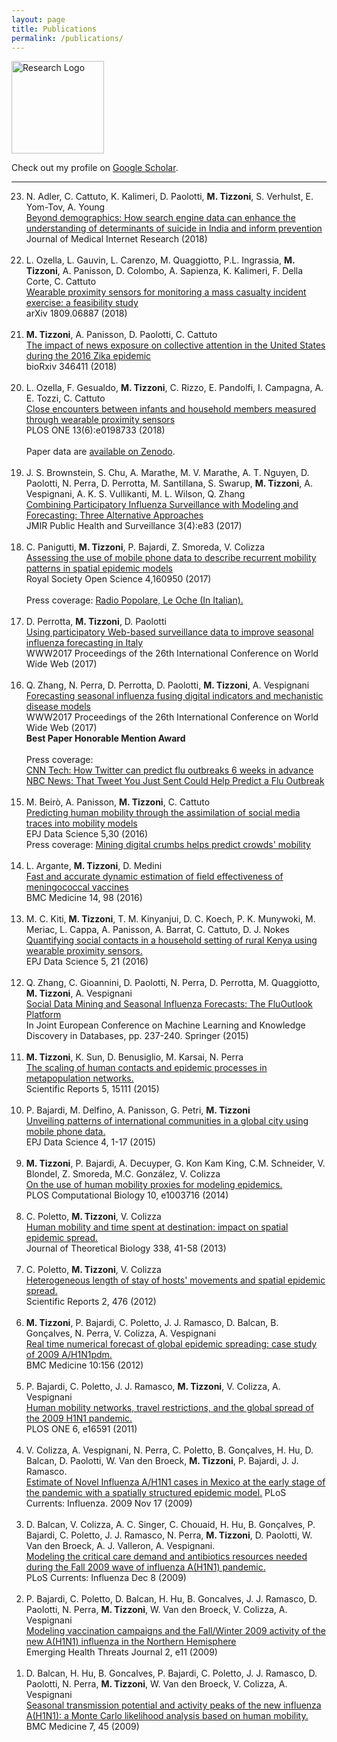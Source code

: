```yaml
---
layout: page
title: Publications
permalink: /publications/
---
```


<img src="{{ site.baseurl }}/assets/icons/pencil.svg" title="Research Logo" class="profile" height="148" width="148">


Check out my profile on [Google Scholar](https://scholar.google.it/citations?user=92m8xL8AAAAJ&hl=it).

<hr>

<ol reversed>

  <li>N. Adler, C. Cattuto, K. Kalimeri, D. Paolotti, <strong>M. Tizzoni</strong>, S. Verhulst, E. Yom-Tov, A. Young<br>
  <a href="https://preprints.jmir.org/preprint/10179/accepted">Beyond demographics: How search engine data can enhance the understanding of determinants of suicide in India and inform prevention</a><br>
  Journal of Medical Internet Research (2018)<br>
  <br>

  <li>L. Ozella, L. Gauvin, L. Carenzo, M. Quaggiotto, P.L. Ingrassia, <strong>M. Tizzoni</strong>, A. Panisson, D. Colombo, A. Sapienza, K. Kalimeri, F. Della Corte, C. Cattuto<br>
  <a href="https://arxiv.org/abs/1809.06887">Wearable proximity sensors for monitoring a mass casualty incident exercise: a feasibility study</a><br>
  arXiv 1809.06887 (2018)<br>
  <br>

  <li><strong>M. Tizzoni</strong>, A. Panisson, D. Paolotti, C. Cattuto <br>
  <a href="https://www.biorxiv.org/content/early/2018/06/17/346411">The impact of news exposure on collective attention in the United States during the 2016 Zika epidemic</a><br>
  bioRxiv 346411 (2018)<br>
  <br>

  <li>L. Ozella, F. Gesualdo, <strong>M. Tizzoni</strong>, C. Rizzo, E. Pandolfi, I. Campagna, A. E. Tozzi, C. Cattuto <br>
  <a href="http://journals.plos.org/plosone/article?id=10.1371/journal.pone.0198733">Close encounters between infants and household members measured through wearable proximity sensors</a><br>
  PLOS ONE  13(6):e0198733 (2018)<br>
  <br>
  Paper data are <a href="https://zenodo.org/record/1255839#.WxmPF1OFPdQ">available on Zenodo</a>.
  </li>
  <br>

  <li>J. S. Brownstein, S. Chu, A. Marathe, M. V. Marathe, A. T. Nguyen,  D. Paolotti, N. Perra, D. Perrotta, M. Santillana, S. Swarup, <strong>M. Tizzoni</strong>, A. Vespignani, A. K. S. Vullikanti, M. L. Wilson, Q. Zhang <br>
  <a href="http://publichealth.jmir.org/2017/4/e83/">Combining Participatory Influenza Surveillance with Modeling and Forecasting: Three Alternative Approaches</a><br>
  JMIR Public Health and Surveillance 3(4):e83 (2017)<br>
  <br>

  <li>C. Panigutti, <strong>M. Tizzoni</strong>, P. Bajardi, Z. Smoreda, V. Colizza <br>
  <a href="http://rsos.royalsocietypublishing.org/content/4/5/160950/">Assessing the use of mobile phone data to describe recurrent mobility patterns in spatial epidemic models </a><br>
  Royal Society Open Science 4,160950 (2017)<br>
  <br>
  Press coverage: <a href="http://www.radiopopolare.it/podcast/le-oche-di-ven-1905/">Radio Popolare, Le Oche (In Italian).</a><br>
  </li>
  <br>

  <li>D. Perrotta, <strong>M. Tizzoni</strong>, D. Paolotti<br>
  <a href="http://papers.www2017.com.au.s3-website-ap-southeast-2.amazonaws.com/proceedings/p303.pdf">Using participatory Web-based surveillance data to improve seasonal influenza forecasting in Italy</a><br>
  WWW2017 Proceedings of the 26th International Conference on World Wide Web (2017)<br>
  </li>
  <br>

  <li>Q. Zhang, N. Perra, D. Perrotta, D. Paolotti, <strong>M. Tizzoni</strong>, A. Vespignani<br>
  <a href="http://papers.www2017.com.au.s3-website-ap-southeast-2.amazonaws.com/proceedings/p311.pdf">Forecasting seasonal influenza fusing digital indicators and mechanistic disease models</a><br>
  WWW2017 Proceedings of the 26th International Conference on World Wide Web (2017)<br>
  <strong>Best Paper Honorable Mention Award</strong><br>
  <br>
  Press coverage: <br>
  <a href="http://money.cnn.com/2017/05/11/technology/tracking-flu-twitter/index.html">CNN Tech: How Twitter can predict flu outbreaks 6 weeks in advance</a><br>
  <a href="http://www.nbcnews.com/mach/technology/tweet-you-just-sent-could-help-predict-flu-outbreak-n761226">NBC News: That Tweet You Just Sent Could Help Predict a Flu Outbreak</a><br>
  </li>
  <br>

  <li>M. Beirò, A. Panisson, <strong>M. Tizzoni</strong>, C. Cattuto<br>
  <a href="https://epjdatascience.springeropen.com/articles/10.1140/epjds/s13688-016-0092-2">Predicting human mobility through the assimilation of social media traces into mobility models</a><br>
  EPJ Data Science 5,30 (2016)<br>
  Press coverage: <a href="http://phys.org/news/2016-11-digital-crumbs-crowds-mobility.html">Mining digital crumbs helps predict crowds' mobility</a><br>
  </li>
  <br>

  <li>L. Argante, <strong>M. Tizzoni</strong>, D. Medini<br>
  <a href="http://bmcmedicine.biomedcentral.com/articles/10.1186/s12916-016-0642-2">Fast and accurate dynamic estimation of field effectiveness of meningococcal vaccines</a><br>
  BMC Medicine 14, 98 (2016)
  </li>
  <br>

  <li>M. C. Kiti, <strong>M. Tizzoni</strong>, T. M. Kinyanjui, D. C. Koech, P. K. Munywoki, M. Meriac, L. Cappa, A. Panisson, A. Barrat, C. Cattuto, D. J. Nokes<br>
  <a href="http://epjdatascience.springeropen.com/articles/10.1140/epjds/s13688-016-0084-2">Quantifying social contacts in a household setting of rural Kenya using wearable proximity sensors.</a><br>
  EPJ Data Science 5, 21 (2016)
  </li>
  <br>

  <li>Q. Zhang, C. Gioannini, D. Paolotti, N. Perra, D. Perrotta, M. Quaggiotto, <strong>M. Tizzoni</strong>, A. Vespignani<br>
  <a href="http://link.springer.com/chapter/10.1007/978-3-319-23461-8_21">Social Data Mining and Seasonal Influenza Forecasts: The FluOutlook Platform</a><br>
  In Joint European Conference on Machine Learning and Knowledge Discovery in Databases, pp. 237-240. Springer (2015)
  </li>
  <br>

  <li><strong>M. Tizzoni</strong>, K. Sun, D. Benusiglio, M. Karsai, N. Perra<br>
  <a href="http://www.nature.com/articles/srep15111">The scaling of human contacts and epidemic processes in metapopulation networks.</a><br>
  Scientific Reports 5, 15111 (2015)
  </li>
  <br>

  <li>P. Bajardi, M. Delfino, A. Panisson, G. Petri, <strong>M. Tizzoni</strong> <br>
  <a href="http://www.epjdatascience.com/content/4/1/3">Unveiling patterns of international communities in a global city using mobile phone data.</a><br>
  EPJ Data Science 4, 1-17 (2015)</li>
  <br>

  <li><strong>M. Tizzoni</strong>, P. Bajardi, A. Decuyper, G. Kon Kam King, C.M. Schneider, V. Blondel, Z. Smoreda, M.C. Gonz&aacute;lez, V. Colizza<br>
  <a href="http://journals.plos.org/ploscompbiol/article?id=10.1371/journal.pcbi.1003716">On the use of human mobility proxies for modeling epidemics.</a><br>
  PLOS Computational Biology 10, e1003716 (2014)
  </li>
  <br>

  <li>C. Poletto, <strong>M. Tizzoni</strong>, V. Colizza<br>
  <a href="http://www.sciencedirect.com/science/article/pii/S0022519313004062">Human mobility and time spent at destination: impact on spatial epidemic spread.</a><br>
  Journal of Theoretical Biology 338, 41-58 (2013)
  </li>
  <br>

  <li>C. Poletto, <strong>M. Tizzoni</strong>, V. Colizza<br>
  <a href="http://www.nature.com/articles/srep00476?WT.ec_id=SREP-631-20120702">Heterogeneous length of stay of hosts' movements and spatial epidemic spread.</a><br>
  Scientific Reports  2, 476  (2012)
  </li>
  <br>

  <li><strong>M. Tizzoni</strong>, P. Bajardi,  C. Poletto, J. J. Ramasco, D. Balcan, B. Gonçalves, N. Perra, V. Colizza, A. Vespignani<br>
  <a href="http://www.biomedcentral.com/1741-7015/10/165/abstract">Real time numerical forecast of global epidemic spreading: case study of 2009 A/H1N1pdm.</a><br>
  BMC Medicine 10:156 (2012)
  </li>
  <br>

  <li> P. Bajardi, C. Poletto, J. J. Ramasco, <strong>M. Tizzoni</strong>, V. Colizza, A. Vespignani<br>
  <a href="http://journals.plos.org/plosone/article?id=10.1371/journal.pone.0016591">Human mobility networks, travel restrictions, and the global spread of the 2009 H1N1 pandemic.</a><br>
  PLOS ONE  6, e16591 (2011)
  </li>
  <br>

  <li>V. Colizza, A. Vespignani, N. Perra, C. Poletto, B. Gonçalves, H. Hu, D. Balcan, D. Paolotti, W. Van den Broeck, <strong>M. Tizzoni</strong>, P. Bajardi, J. J. Ramasco.<br>
  <a href="http://currents.plos.org/influenza/article/estimate-of-novel-influenza-ah1n1-cases-in-mexico-at-the-early-stage-of-the-pandemic-with-a-spatially-structured-epidemic-model/">Estimate of Novel Influenza A/H1N1 cases in Mexico at the early stage of the pandemic with a spatially structured epidemic model.</a>
  PLoS Currents: Influenza. 2009 Nov 17 (2009)
  </li>
  <br>

  <li>D. Balcan, V. Colizza, A. C. Singer, C. Chouaid, H. Hu, B. Gonçalves, P. Bajardi, C. Poletto, J. J. Ramasco, N. Perra, <strong>M. Tizzoni</strong>, D. Paolotti, W. Van den Broeck, A. J. Valleron, A. Vespignani.<br>
  <a href="http://currents.plos.org/influenza/article/modeling-the-critical-care-demand-and-antibiotics-resources-needed-during-the-fall-2009-wave-of-influenza-ah1n1-pandemic/">Modeling the critical care demand and antibiotics resources needed during the Fall 2009 wave of influenza A(H1N1) pandemic.</a><br>
  PLoS Currents: Influenza Dec 8 (2009)
  </li>
  <br>

  <li>P. Bajardi, C. Poletto, D. Balcan, H. Hu, B. Goncalves, J. J. Ramasco, D. Paolotti, N. Perra, <strong>M. Tizzoni</strong>, W. Van den Broeck, V. Colizza, A. Vespignani<br>
  <a href="http://www.eht-journal.net/index.php/ehtj/article/view/7093">Modeling vaccination campaigns and the Fall/Winter 2009 activity of the new A(H1N1) influenza in the Northern Hemisphere</a><br>
  Emerging Health Threats Journal 2, e11 (2009)
  </li>
  <br>

  <li>D. Balcan, H. Hu, B. Goncalves, P. Bajardi, C. Poletto, J. J. Ramasco, D. Paolotti, N. Perra, <strong>M. Tizzoni</strong>, W. Van den Broeck, V. Colizza, A. Vespignani<br>
  <a href="http://www.biomedcentral.com/1741-7015/7/45">Seasonal transmission potential and activity peaks of the new influenza A(H1N1): a Monte Carlo likelihood analysis based on human mobility.</a><br>
  BMC Medicine 7, 45 (2009)
  </li>


</ol>
